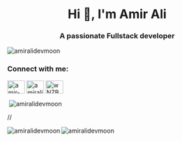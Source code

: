 <h1 align="center">Hi 👋, I'm Amir Ali</h1>
<h3 align="center">A passionate Fullstack developer</h3>

<p align="left"> <img src="https://komarev.com/ghpvc/?username=amiralidevmoon&label=Profile%20views&color=0e75b6&style=flat" alt="amiralidevmoon" /> </p>

<h3 align="left">Connect with me:</h3>
<p align="left">
<a href="https://linkedin.com/in/amir-ali-taheri" target="blank"><img align="center" src="https://raw.githubusercontent.com/rahuldkjain/github-profile-readme-generator/master/src/images/icons/Social/linked-in-alt.svg" alt="amir-ali-taheri" height="30" width="40" /></a>
<a href="https://instagram.com/amiralidevmoon" target="blank"><img align="center" src="https://raw.githubusercontent.com/rahuldkjain/github-profile-readme-generator/master/src/images/icons/Social/instagram.svg" alt="amiralidevmoon" height="30" width="40" /></a>
<a href="https://discord.gg/wNZBRrU" target="blank"><img align="center" src="https://raw.githubusercontent.com/rahuldkjain/github-profile-readme-generator/master/src/images/icons/Social/discord.svg" alt="wNZBRrU" height="30" width="40" /></a>
</p>


<p>&nbsp;<img align="center" src="https://github-readme-stats.vercel.app/api?username=amiralidevmoon&show_icons=true&locale=en" alt="amiralidevmoon" /></p>
//<p><img align="left" src="https://github-readme-stats.vercel.app/api/top-langs?username=amiralidevmoon&show_icons=true&locale=en&layout=compact" alt="amiralidevmoon" /></p>
<p><img align="center" src="https://github-readme-streak-stats.herokuapp.com/?user=amiralidevmoon&" alt="amiralidevmoon" /></p>
